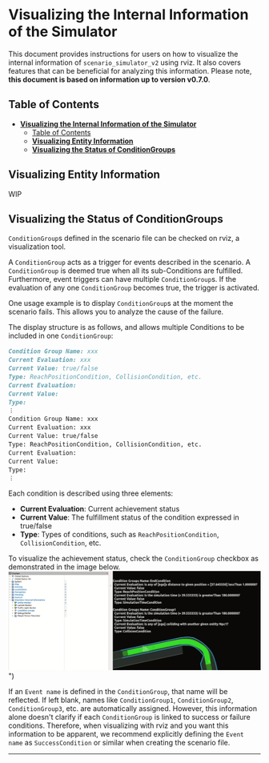# **Visualizing the Internal Information of the Simulator**

This document provides instructions for users on how to visualize the internal information of `scenario_simulator_v2` using rviz. It also covers features that can be beneficial for analyzing this information. Please note, **this document is based on information up to version v0.7.0**.

## Table of Contents

- [**Visualizing the Internal Information of the Simulator**](#visualizing-the-internal-information-of-the-simulator)
  - [Table of Contents](#table-of-contents)
  - [**Visualizing Entity Information**](#visualizing-entity-information)
  - [**Visualizing the Status of ConditionGroups**](#visualizing-the-status-of-conditiongroups)

## **Visualizing Entity Information**

WIP

## **Visualizing the Status of ConditionGroups**

`ConditionGroup`s defined in the scenario file can be checked on rviz, a visualization tool.

A `ConditionGroup` acts as a trigger for events described in the scenario. A `ConditionGroup` is deemed true when all its sub-Conditions are fulfilled. Furthermore, event triggers can have multiple `ConditionGroup`s. If the evaluation of any one `ConditionGroup` becomes true, the trigger is activated.

One usage example is to display `ConditionGroup`s at the moment the scenario fails. This allows you to analyze the cause of the failure.

The display structure is as follows, and allows multiple Conditions to be included in one `ConditionGroup`:

```markdown
Condition Group Name: xxx
Current Evaluation: xxx
Current Value: true/false
Type: ReachPositionCondition, CollisionCondition, etc.
Current Evaluation:
Current Value:
Type:
︙
Condition Group Name: xxx
Current Evaluation: xxx
Current Value: true/false
Type: ReachPositionCondition, CollisionCondition, etc.
Current Evaluation:
Current Value:
Type:
︙
```

Each condition is described using three elements:

- **Current Evaluation**: Current achievement status
- **Current Value**: The fulfillment status of the condition expressed in true/false
- **Type**: Types of conditions, such as `ReachPositionCondition`, `CollisionCondition`, etc.

To visualize the achievement status, check the `ConditionGroup` checkbox as demonstrated in the image below. 
![condition group visualization](../image/condition_group.png "condition group visualization")") 

If an `Event name` is defined in the `ConditionGroup`, that name will be reflected. If left blank, names like `ConditionGroup1`, `ConditionGroup2`, `ConditionGroup3`, etc. are automatically assigned. However, this information alone doesn't clarify if each `ConditionGroup` is linked to success or failure conditions. Therefore, when visualizing with rviz and you want this information to be apparent, we recommend explicitly defining the `Event name` as `SuccessCondition` or similar when creating the scenario file.

---
